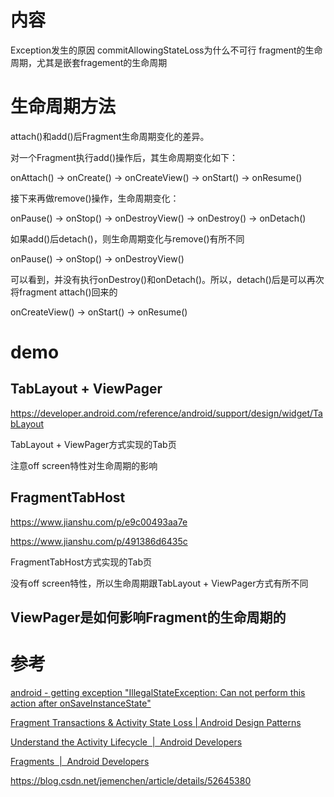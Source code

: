 
# 内容

Exception发生的原因
commitAllowingStateLoss为什么不可行
fragment的生命周期，尤其是嵌套fragement的生命周期

# 生命周期方法

attach()和add()后Fragment生命周期变化的差异。

对一个Fragment执行add()操作后，其生命周期变化如下：

onAttach() -> onCreate() -> onCreateView() -> onStart() -> onResume()

接下来再做remove()操作，生命周期变化：

onPause() -> onStop() -> onDestroyView() -> onDestroy() -> onDetach()

如果add()后detach()，则生命周期变化与remove()有所不同

onPause() -> onStop() -> onDestroyView()

可以看到，并没有执行onDestroy()和onDetach()。所以，detach()后是可以再次将fragment attach()回来的

onCreateView() -> onStart() -> onResume()

# demo

## TabLayout + ViewPager

https://developer.android.com/reference/android/support/design/widget/TabLayout

TabLayout + ViewPager方式实现的Tab页

注意off screen特性对生命周期的影响

## FragmentTabHost

https://www.jianshu.com/p/e9c00493aa7e

https://www.jianshu.com/p/491386d6435c

FragmentTabHost方式实现的Tab页

没有off screen特性，所以生命周期跟TabLayout + ViewPager方式有所不同

## ViewPager是如何影响Fragment的生命周期的




##


# 参考

[android - getting exception "IllegalStateException: Can not perform this action after onSaveInstanceState"](https://stackoverflow.com/questions/7469082/getting-exception-illegalstateexception-can-not-perform-this-action-after-onsa)

[Fragment Transactions & Activity State Loss | Android Design Patterns](http://www.androiddesignpatterns.com/2013/08/fragment-transaction-commit-state-loss.html)

[Understand the Activity Lifecycle  |  Android Developers](https://developer.android.com/guide/components/activities/activity-lifecycle#kotlin)

[Fragments  |  Android Developers](https://developer.android.com/guide/components/fragments)

https://blog.csdn.net/jemenchen/article/details/52645380